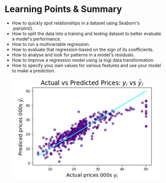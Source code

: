
<h1>Learning Points & Summary</h1>
<ul>
  <li>How to quickly spot relationships in a dataset using Seaborn's .pairplot().</li>

<li>How to split the data into a training and testing dataset to better evaluate a model's performance.</li>

<li>How to run a multivariable regression.</li>

<li>How to evaluate that regression-based on the sign of its coefficients.</li>

<li>How to analyse and look for patterns in a model's residuals.</li>

<li>How to improve a regression model using (a log) data transformation.</li>

<li>How to specify your own values for various features and use your model to make a prediction.</li>
<br>
<img src="image/1.png">

